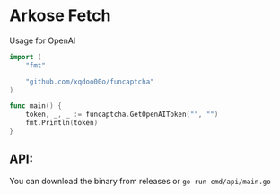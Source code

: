 # Arkose Fetch

Usage for OpenAI

```go
import (
	"fmt"

	"github.com/xqdoo00o/funcaptcha"
)

func main() {
	token, _, _ := funcaptcha.GetOpenAIToken("", "")
	fmt.Println(token)
}
```

## API:
You can download the binary from releases or `go run cmd/api/main.go`
